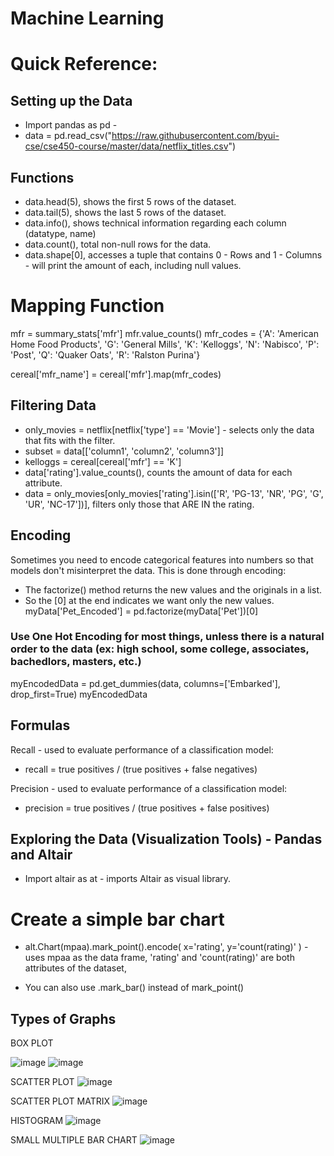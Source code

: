 # Machine Learning

# Quick Reference:

## Setting up the Data

- Import pandas as pd -
- data = pd.read_csv("https://raw.githubusercontent.com/byui-cse/cse450-course/master/data/netflix_titles.csv")

## Functions

- data.head(5), shows the first 5 rows of the dataset.
- data.tail(5), shows the last 5 rows of the dataset.
- data.info(), shows technical information regarding each column (datatype, name)
- data.count(), total non-null rows for the data.
- data.shape[0], accesses a tuple that contains 0 - Rows and 1 - Columns - will print the amount of each, including null values.


# Mapping Function

mfr = summary_stats['mfr']
mfr.value_counts()
mfr_codes = {'A': 'American Home Food Products',
             'G': 'General Mills',
             'K': 'Kelloggs',
             'N': 'Nabisco',
             'P': 'Post',
             'Q': 'Quaker Oats',
             'R': 'Ralston Purina'}

cereal['mfr_name'] = cereal['mfr'].map(mfr_codes)


## Filtering Data

- only_movies = netflix[netflix['type'] == 'Movie'] - selects only the data that fits with the filter.
- subset = data[['column1', 'column2', 'column3']]
- kelloggs = cereal[cereal['mfr'] == 'K']
- data['rating'].value_counts(), counts the amount of data for each attribute.
- data = only_movies[only_movies['rating'].isin(['R', 'PG-13', 'NR', 'PG', 'G', 'UR', 'NC-17'])], filters only those that ARE IN the rating.

## Encoding

Sometimes you need to encode categorical features into numbers so that models don't misinterpret the data. This is done through encoding:
- The factorize() method returns the new values and the originals in a list. 
- So the [0] at the end indicates we want only the new values.
myData['Pet_Encoded'] = pd.factorize(myData['Pet'])[0]

### Use One Hot Encoding for most things, unless there is a natural order to the data (ex: high school, some college, associates, bachedlors, masters, etc.)
myEncodedData = pd.get_dummies(data, columns=['Embarked'], drop_first=True)
myEncodedData

## Formulas

Recall - used to evaluate performance of a classification model:

- recall = true positives / (true positives + false negatives)

Precision - used to evaluate performance of a classification model:

- precision = true positives / (true positives + false positives)


## Exploring the Data (Visualization Tools) - Pandas and Altair

- Import altair as at - imports Altair as visual library.

# Create a simple bar chart
- alt.Chart(mpaa).mark_point().encode(
    x='rating',
    y='count(rating)'
) - uses mpaa as the data frame, 'rating' and 'count(rating)' are both attributes of the dataset, 

- You can also use .mark_bar() instead of mark_point()

## Types of Graphs

BOX PLOT

![image](https://user-images.githubusercontent.com/57330752/234424387-446091c9-3cd4-4235-8fd3-1b48a8a2dd87.png)
![image](https://user-images.githubusercontent.com/57330752/234429729-f3cac85a-e33a-402f-9b32-a7395be087e0.png)


SCATTER PLOT
![image](https://user-images.githubusercontent.com/57330752/234424487-1e9fa4c3-470b-495b-af19-1f66a43799dd.png)


SCATTER PLOT MATRIX
![image](https://user-images.githubusercontent.com/57330752/234429676-de6ce8a7-a44c-4195-b757-479d3c2d3cc5.png)


HISTOGRAM
![image](https://user-images.githubusercontent.com/57330752/234429760-23a41542-f32f-40b1-b681-2f702bbf09c9.png)


SMALL MULTIPLE BAR CHART
![image](https://user-images.githubusercontent.com/57330752/234429796-0b99f1ba-e500-473f-83e7-423cf05c8564.png)
